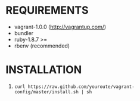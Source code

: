 REQUIREMENTS
============

  * vagrant-1.0.0 (http://vagrantup.com/)
  * bundler
  * ruby-1.8.7 >=
  * rbenv (recommended)

INSTALLATION
============

  1. `curl https://raw.github.com/youroute/vagrant-config/master/install.sh | sh`